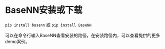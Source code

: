 # BaseNN安装或下载

`pip install basenn` 或 `pip install BaseNN`



可以在命令行输入BaseNN查看安装的路径，在安装路径内，可以查看提供的更多demo案例。
